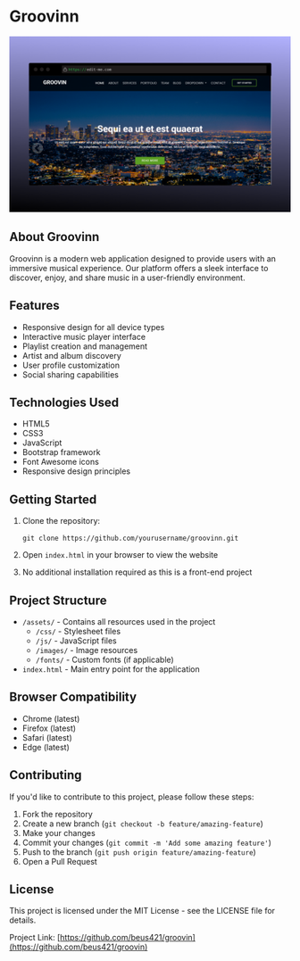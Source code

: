 # Groovinn

![Groovinn Logo](groovin.png)

## About Groovinn

Groovinn is a modern web application designed to provide users with an immersive musical experience. Our platform offers a sleek interface to discover, enjoy, and share music in a user-friendly environment.

## Features

- Responsive design for all device types
- Interactive music player interface
- Playlist creation and management
- Artist and album discovery
- User profile customization
- Social sharing capabilities

## Technologies Used

- HTML5
- CSS3
- JavaScript
- Bootstrap framework
- Font Awesome icons
- Responsive design principles

## Getting Started

1. Clone the repository:
   ```
   git clone https://github.com/yourusername/groovinn.git
   ```

2. Open `index.html` in your browser to view the website

3. No additional installation required as this is a front-end project

## Project Structure

- `/assets/` - Contains all resources used in the project
  - `/css/` - Stylesheet files
  - `/js/` - JavaScript files
  - `/images/` - Image resources
  - `/fonts/` - Custom fonts (if applicable)
- `index.html` - Main entry point for the application

## Browser Compatibility

- Chrome (latest)
- Firefox (latest)
- Safari (latest)
- Edge (latest)

## Contributing

If you'd like to contribute to this project, please follow these steps:

1. Fork the repository
2. Create a new branch (`git checkout -b feature/amazing-feature`)
3. Make your changes
4. Commit your changes (`git commit -m 'Add some amazing feature'`)
5. Push to the branch (`git push origin feature/amazing-feature`)
6. Open a Pull Request

## License

This project is licensed under the MIT License - see the LICENSE file for details.

Project Link: [https://github.com/beus421/groovin](https://github.com/beus421/groovin)

